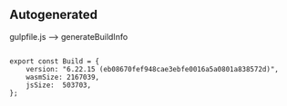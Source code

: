 



Autogenerated
-------------








gulpfile.js --> generateBuildInfo


  

```

export const Build = {
    version: "6.22.15 (eb08670fef948cae3ebfe0016a5a0801a838572d)",
    wasmSize: 2167039,
    jsSize:  503703,
};


```




